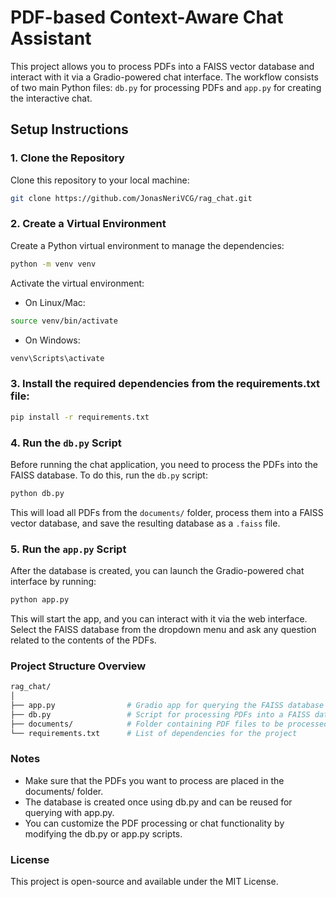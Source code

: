 # PDF-based Context-Aware Chat Assistant

This project allows you to process PDFs into a FAISS vector database and interact with it via a Gradio-powered chat interface. The workflow consists of two main Python files: `db.py` for processing PDFs and `app.py` for creating the interactive chat.

## Setup Instructions

### 1. Clone the Repository
Clone this repository to your local machine:

```bash
git clone https://github.com/JonasNeriVCG/rag_chat.git
```

### 2. Create a Virtual Environment

Create a Python virtual environment to manage the dependencies:

```bash
python -m venv venv
```

Activate the virtual environment:

* On Linux/Mac:

```bash
source venv/bin/activate
```

* On Windows:

```bash
venv\Scripts\activate
```

### 3. Install the required dependencies from the requirements.txt file:

```bash
pip install -r requirements.txt
```

### 4. Run the `db.py` Script

Before running the chat application, you need to process the PDFs into the FAISS database. To do this, run the `db.py` script:

```bash
python db.py
```

This will load all PDFs from the `documents/` folder, process them into a FAISS vector database, and save the resulting database as a `.faiss` file.

### 5. Run the `app.py` Script

After the database is created, you can launch the Gradio-powered chat interface by running:

```bash
python app.py
```

This will start the app, and you can interact with it via the web interface. Select the FAISS database from the dropdown menu and ask any question related to the contents of the PDFs.

### Project Structure Overview

```bash
rag_chat/
│
├── app.py                # Gradio app for querying the FAISS database
├── db.py                 # Script for processing PDFs into a FAISS database
├── documents/            # Folder containing PDF files to be processed
└── requirements.txt      # List of dependencies for the project
```

### Notes

* Make sure that the PDFs you want to process are placed in the documents/ folder.
* The database is created once using db.py and can be reused for querying with app.py.
* You can customize the PDF processing or chat functionality by modifying the db.py or app.py scripts.

### License

This project is open-source and available under the MIT License.
